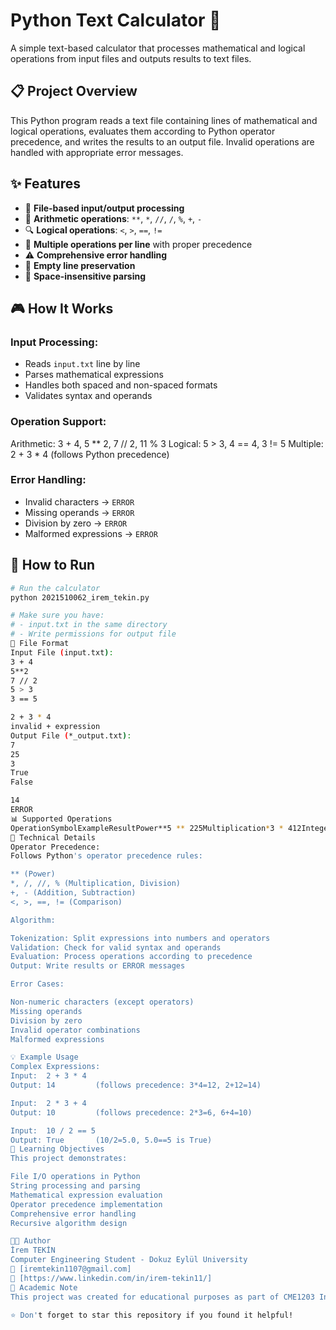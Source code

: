 # Python Text Calculator 🧮

A simple text-based calculator that processes mathematical and logical operations from input files and outputs results to text files.

## 📋 Project Overview

This Python program reads a text file containing lines of mathematical and logical operations, evaluates them according to Python operator precedence, and writes the results to an output file. Invalid operations are handled with appropriate error messages.

## ✨ Features

- 📁 **File-based input/output processing**
- 🔢 **Arithmetic operations**: `**`, `*`, `//`, `/`, `%`, `+`, `-`
- 🔍 **Logical operations**: `<`, `>`, `==`, `!=`
- 📐 **Multiple operations per line** with proper precedence
- ⚠️ **Comprehensive error handling**
- 📝 **Empty line preservation**
- 🎯 **Space-insensitive parsing**

## 🎮 How It Works

### **Input Processing:**
- Reads `input.txt` line by line
- Parses mathematical expressions
- Handles both spaced and non-spaced formats
- Validates syntax and operands

### **Operation Support:**
Arithmetic:     3 + 4, 5 ** 2, 7 // 2, 11 % 3
Logical:        5 > 3, 4 == 4, 3 != 5
Multiple:       2 + 3 * 4 (follows Python precedence)

### **Error Handling:**
- Invalid characters → `ERROR`
- Missing operands → `ERROR`
- Division by zero → `ERROR`
- Malformed expressions → `ERROR`

## 🚀 How to Run

```bash
# Run the calculator
python 2021510062_irem_tekin.py

# Make sure you have:
# - input.txt in the same directory
# - Write permissions for output file
📄 File Format
Input File (input.txt):
3 + 4
5**2
7 // 2
5 > 3
3 == 5

2 + 3 * 4
invalid + expression
Output File (*_output.txt):
7
25
3
True
False

14
ERROR
📊 Supported Operations
OperationSymbolExampleResultPower**5 ** 225Multiplication*3 * 412Integer Division//7 // 23Division/5 / 22.5Modulus%7 % 31Addition+3 + 47Subtraction-5 - 23Less Than<3 < 5TrueGreater Than>5 > 3TrueEqual==4 == 4TrueNot Equal!=3 != 5True
🔧 Technical Details
Operator Precedence:
Follows Python's operator precedence rules:

** (Power)
*, /, //, % (Multiplication, Division)
+, - (Addition, Subtraction)
<, >, ==, != (Comparison)

Algorithm:

Tokenization: Split expressions into numbers and operators
Validation: Check for valid syntax and operands
Evaluation: Process operations according to precedence
Output: Write results or ERROR messages

Error Cases:

Non-numeric characters (except operators)
Missing operands
Division by zero
Invalid operator combinations
Malformed expressions

💡 Example Usage
Complex Expressions:
Input:  2 + 3 * 4
Output: 14         (follows precedence: 3*4=12, 2+12=14)

Input:  2 * 3 + 4
Output: 10         (follows precedence: 2*3=6, 6+4=10)

Input:  10 / 2 == 5
Output: True       (10/2=5.0, 5.0==5 is True)
🎯 Learning Objectives
This project demonstrates:

File I/O operations in Python
String processing and parsing
Mathematical expression evaluation
Operator precedence implementation
Comprehensive error handling
Recursive algorithm design

👨‍💻 Author
İrem TEKİN
Computer Engineering Student - Dokuz Eylül University
📧 [iremtekin1107@gmail.com]
🔗 [https://www.linkedin.com/in/irem-tekin11/]
📜 Academic Note
This project was created for educational purposes as part of CME1203 Introduction to Computer Engineering course, focusing on file processing and mathematical expression evaluation in Python.

⭐ Don't forget to star this repository if you found it helpful!
